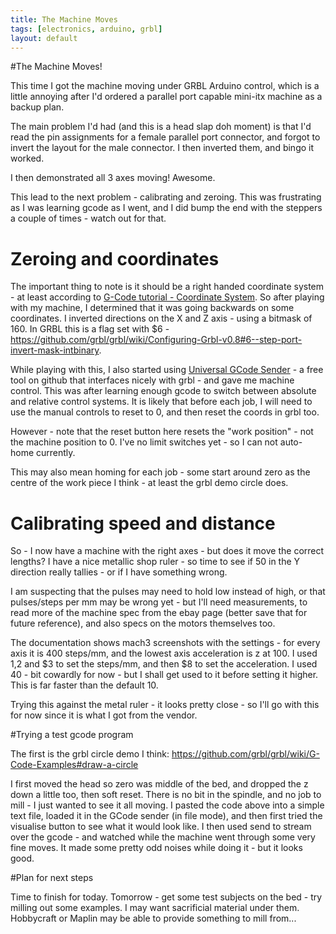 ```yaml
---
title: The Machine Moves
tags: [electronics, arduino, grbl]
layout: default
---
```

#The Machine Moves!

This time I got the machine moving under GRBL Arduino control, which is a little annoying after I'd ordered a parallel port capable mini-itx machine as a backup plan.

The main problem I'd had (and this is a head slap doh moment) is that I'd read the pin assignments for a female parallel port connector, and forgot to invert the layout for the male connector. I then inverted them, and bingo it worked.

I then demonstrated all 3 axes moving! Awesome.

This lead to the next problem - calibrating and zeroing. This was frustrating as I was learning gcode as I went, and I did bump the end with the steppers a couple of times - watch out for that. 

# Zeroing and coordinates

The important thing to note is it should be a right handed coordinate system - at least according to [G-Code tutorial - Coordinate System](http://www.cnccookbook.com/CCCNCGCodeCoordinates.htm). So after playing with my machine, I determined that it was going backwards on some coordinates. I inverted directions on the X and Z axis - using a bitmask of 160. In GRBL this is a flag set with $6 - <https://github.com/grbl/grbl/wiki/Configuring-Grbl-v0.8#6--step-port-invert-mask-intbinary>.

While playing with this, I also started using [Universal GCode Sender](https://github.com/winder/Universal-G-Code-Sender) - a free tool on github that interfaces nicely with grbl - and gave me machine control. This was after learning enough gcode to switch between absolute and relative control systems. It is likely that before each job, I will need to use the manual controls to reset to 0, and then reset the coords in grbl too.

However - note that the reset button here resets the "work position" - not the machine position to 0. I've no limit switches yet - so I can not auto-home currently.

This may also mean homing for each job - some start around zero as the centre of the work piece I think - at least the grbl demo circle does.

# Calibrating speed and distance

So - I now have a machine with the right axes - but does it move the correct lengths? I have a nice metallic shop ruler - so time to see if 50 in the Y direction really tallies - or if I have something wrong. 

I am suspecting that the pulses may need to hold low instead of high, or that pulses/steps per mm may be wrong yet - but I'll need measurements, to read more of the machine spec from the ebay page (better save that for future reference), and also specs on the motors themselves too.

The documentation shows mach3 screenshots with the settings - for every axis it is 400 steps/mm, and the lowest axis acceleration is z at 100. I used $1,$2 and $3 to set the steps/mm, and then $8 to set the acceleration. I used 40 - bit cowardly for now - but I shall get used to it before setting it higher. This is far faster than the default 10.

Trying this against the metal ruler - it looks pretty close - so I'll go with this for now since it is what I got from the vendor.

#Trying a test gcode program

The first is the grbl circle demo I think:
<https://github.com/grbl/grbl/wiki/G-Code-Examples#draw-a-circle>

I first moved the head so zero was middle of the bed, and dropped the z down a little too, then soft reset. There is no bit in the spindle, and no job to mill - I just wanted to see it all moving. I pasted the code above into a simple text file, loaded it in the GCode sender (in file mode), and then first tried the visualise button to see what it would look like. I then used send to stream over the gcode - and watched while the machine went through some very fine moves. It made some pretty odd noises while doing it - but it looks good.

#Plan for next steps

Time to finish for today. Tomorrow - get some test subjects on the bed - try milling out some examples. I may want sacrificial material under them. Hobbycraft or Maplin may be able to provide something to mill from...
